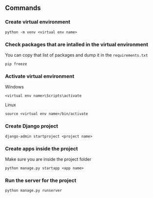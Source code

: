## Commands

### Create virtual environment
```
python -m venv <virtual env name>
```

### Check packages that are intalled in the virtual environment

You can copy that list of packages and dump it in the `requirements.txt`
```
pip freeze
```

### Activate virtual environment
Windows
```
<virtual env name>\Scripts\activate
```

Linux
```
source <virtual env name>/bin/activate
```

### Create Django project
```
django-admin startproject <project name>
```

### Create apps inside the project
Make sure you are inside the project folder

```
python manage.py startapp <app name>
```

### Run the server for the project
```
python manage.py runserver
```